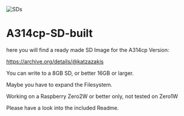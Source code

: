 ![SDs](https://user-images.githubusercontent.com/124529780/217782039-b0c970f9-1bc9-40a4-b158-9c2c7224bac4.png)


# A314cp-SD-built
here you will find a ready made SD Image for the A314cp Version:

https://archive.org/details/@katzazakis

You can write to a 8GB SD, or better 16GB or larger.

Maybe you have to expand the Filesystem.

Working on a Raspberry Zero2W or better only, not tested on Zero1W

Please have a look into the included Readme.
